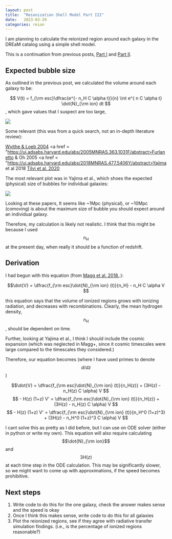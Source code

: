 ```yaml
---
layout: post
title:  "Reionization Shell Model Part III"
date:   2023-03-29
categories: reion
---
```


I am planning to calculate the reionized region around each galaxy in the DREaM catalog using a simple shell model.

This is a continuation from previous posts, <a href="https://ndrakos.github.io/blog/reion/Reionization_Shell_Model/">Part I</a> and <a href="https://ndrakos.github.io/blog/reion/Reionization_Shell_Model_Part_II/">Part II</a>.

## Expected bubble size

As outlined in the previous post, we calculated the volume around each galaxy to be:

$$ V(t) = f_{\rm esc}\dfrac{e^{- n_H C \alpha t}}{n} \int e^{ n C \alpha t} \dot{N}_{\rm ion} dt $$, which gave values that I suspect are too large,

<img src="{{ site.baseurl }}/assets/plots/20230328_Volume.png">


Some relevant (this was from a quick search, not an in-depth literature review):

<a href = "https://ui.adsabs.harvard.edu/abs/2004Natur.432..194W/abstract">Wyithe & Loeb 2004</a>
<a href = "https://ui.adsabs.harvard.edu/abs/2005MNRAS.363.1031F/abstract>Furlanetto & Oh 2005</a>
<a href = "https://ui.adsabs.harvard.edu/abs/2018MNRAS.477.5406Y/abstract>Yajima et al 2018</a>
<a href = "https://ui.adsabs.harvard.edu/abs/2020ApJ...891L..10T/abstract"> Tilvi et al. 2020 </a>


The most relevant plot was in Yajima et al., which shoes the expected (physical) size of bubbles for individual galaxies:

<img src="{{ site.baseurl }}/assets/plots/20230329_Yajima.png">

Looking at these papers, It seems like ~1Mpc (physical), or ~10Mpc (comoving) is about the maximum size of bubble you should expect around an individual galaxy.

Therefore, my calculation is likely not realistic. I think that this might be because I used $$n_H$$ at the present day, when really it should be a function of redshift.

## Derivation

I had begun with this equation (from <a href="https://ui.adsabs.harvard.edu/abs/2018MNRAS.473.5308M/abstract">Magg et al. 2018.</a>.):

$$\dot{V} =  \dfrac{f_{\rm esc}\dot{N}_{\rm ion} (t)}{n_H} -  n_H C \alpha V $$

this equation says that the volume of ionized regions grows with ionizing radiation, and decreases with recombinations. Clearly, the mean hydrogen density, $$n_H$$, should be dependent on time.

Further, looking at Yajima et al., I think I should include the cosmic expansion (which was neglected in Magg+, since it cosmic timescales were large compared to the timescales they considered.)

Therefore, our equation becomes (where I have used primes to denote $$d/dz$$)

$$\dot{V} =  \dfrac{f_{\rm esc}\dot{N}_{\rm ion} (t)}{n_H(z)} + (3H(z) - n_H(z) C \alpha) V $$
$$ - H(z) (1+z) V' =  \dfrac{f_{\rm esc}\dot{N}_{\rm ion} (t)}{n_H(z)} + (3H(z) - n_H(z) C \alpha) V $$
$$ - H(z) (1+z) V' =  \dfrac{f_{\rm esc}\dot{N}_{\rm ion} (t)}{n_H^0 (1+z)^3} + (3H(z) - n_H^0 (1+z)^3 C \alpha) V $$

I cant solve this as pretty as I did before, but I can use on ODE solver (either in python or write my own). This equation will also require calculating $$\dot{N}_{\rm ion}$$ and $$3H(z)$$ at each time step in the ODE calculation. This may be significantly slower, so we might want to come up with approximations, if the speed becomes prohibitive.


## Next steps

1. Write code to do this for the one galaxy, check the answer makes sense and the speed is okay
2. Once I think this makes sense, write code to do this for all galaxies
3. Plot the reionized regions, see if they agree with radiative transfer simulation findings. (i.e., is the percentage of ionized regions reasonable?)

